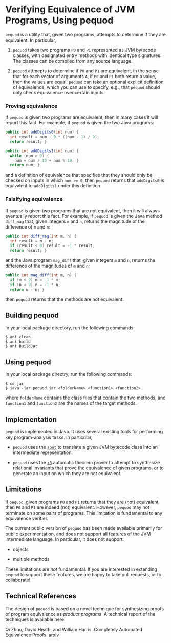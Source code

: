 # Verifying Equivalence of JVM Programs, Using pequod

 `pequod` is a utility that, given two programs, attempts to determine
 if they are equivalent. In particular,

 1. `pequod` takes two programs `P0` and `P1` represented as JVM
 bytecode classes, with designated entry methods with identical type
 signatures. The classes can be compiled from any source language.

 2. `pequod` attmepts to determine if `P0` and `P1` are equivalent, in
 the sense that for each vector of arguments `A`, if `P0` and `P1`
 both return a value, then the values are equal. `pequod` can take an
 optional explicit definition of equivalence, which you can use to
 specify, e.g., that `pequod` should only check equivalence over
 certain inputs.

### Proving equivalence

If `pequod` is given two programs are equivalent, then in many cases
it will report this fact. For example, if `pequod` is given the two
Java programs:

```java
public int addDigits0(int num) {
  int result = num - 9 * ((num - 1) / 9);
  return result; }
```

```java
public int addDigits1(int num) {
  while (num > 9) {
    num = num / 10 + num % 10; }
  return num; }
```

and a definition of equivalence that specifies that they should only
be checked on inputs in which `num >= 0`, then `pequod` returns that
`addDigits0` is equivalent to `addDigits1` under this definition.

### Falsifying equivalence

If `pequod` is given two programs that are not equivalent, then it
will always eventually report this fact. For example, if `pequod` is
given the Java method `diff_mag` that, given integers `m` and `n`,
returns the magnitude of the difference of `m` and `n`:


```java
public int diff_mag(int m, n) {
  int result = m - n;
  if (result < 0) result = -1 * result;
  return result; }
```

and the Java program `mag_diff` that, given integers `m` and `n`,
returns the difference of the magnitudes of `m` and `n`:

```java
public int mag_diff(int m, n) {
  if (m < 0) m = -1 * m;
  if (n < 0) n = -1 * n;
  return m - n; }
```

then `pequod` returns that the methods are not equivalent.

## Building pequod

In your local package directory, run the following commands:

```
$ ant clean
$ ant build
$ ant BuildJar
```

## Using pequod

In your local package directry, run the following commands:

```shell
$ cd jar
$ java -jar pequod.jar <folderName> <function1> <function2>
```

where `folderName` contains the class files that contain the two
methods, and `function1` and `function2` are the names of the target
methods.

## Implementation

`pequod` is implemented in Java. It uses several existing tools for
performing key program-analysis tasks. In particular,

* `pequod` uses the [`soot`](https://sable.github.io/soot/) to translate a
  given JVM bytecode class into an intermediate representation.

* `pequod` uses the [`z3`](https://github.com/Z3Prover/z3) automatic
  theorem prover to attempt to synthesize relational invariants that
  prove the equivalence of given programs, or to generate an input on
  which they are not equivalent.
   
## Limitations

If `pequod`, given programs `P0` and `P1` returns that they are (not)
equivalent, then `P0` and `P1` are indeed (not) equivalent. However,
`pequod` may not terminate on some pairs of programs. This limitation
is fundamental to any equivalence verifier.

The current public version of `pequod` has been made available
primarily for public experimentation, and does not support all
features of the JVM intermediate language. In particular, it does not
support:

* objects

* multiple methods

These limitations are *not* fundamental. If you are interested in
extending `pequod` to support these features, we are happy to take
pull requests, or to collaborate!

## Technical References

The design of `pequod` is based on a novel technique for synthesizing
proofs of program equivalence as _product programs_. A technical
report of the techniques is available here:

Qi Zhou, David Heath, and William Harris. Completely Automated
Equivalence Proofs. [arxiv](http://arxiv.org/abs/1705.03110)
